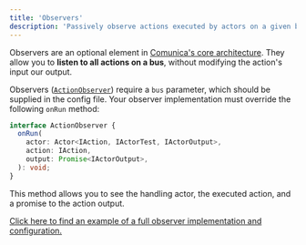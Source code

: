 ```yaml
---
title: 'Observers'
description: 'Passively observe actions executed by actors on a given bus.'
---
```


Observers are an optional element in [Comunica's core architecture](/docs/modify/advanced/architecture_core/).
They allow you to **listen to all actions on a bus**, without modifying the action's input our output.

Observers ([`ActionObserver`](https://comunica.github.io/comunica/classes/core.actionobserver-1.html)) require a `bus` parameter, which should be supplied in the config file.
Your observer implementation must override the following `onRun` method:
```typescript
interface ActionObserver {
  onRun(
    actor: Actor<IAction, IActorTest, IActorOutput>,
    action: IAction,
    output: Promise<IActorOutput>,
  ): void;
}
```
This method allows you to see the handling actor, the executed action, and a promise to the action output.

[Click here to find an example of a full observer implementation and configuration.](https://github.com/comunica/examples/tree/master/packages/actor-observe-rdf-dereference)
